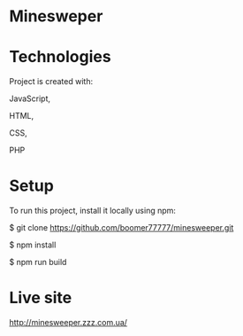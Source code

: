 # Minesweper

# Technologies

Project is created with:

JavaScript,

HTML,

CSS,

PHP

# Setup

To run this project, install it locally using npm:

$ git clone https://github.com/boomer77777/minesweeper.git

$ npm install

$ npm run build

# Live site
http://minesweeper.zzz.com.ua/
